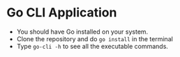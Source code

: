 # Go CLI Application

- You should have Go installed on your system.
- Clone the repository and do `go install` in the terminal
- Type `go-cli -h` to see all the executable commands.
